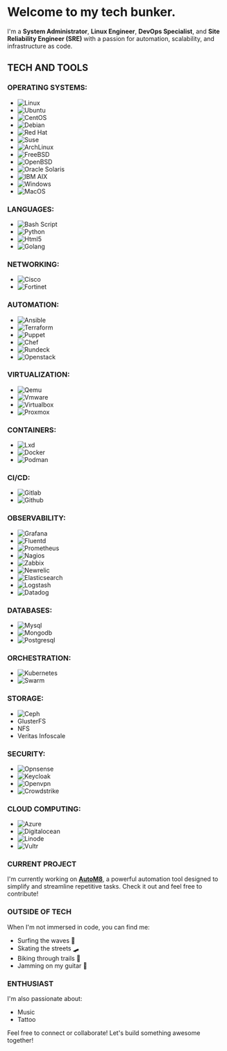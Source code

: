 # Welcome to my tech bunker.

I'm a **System Administrator**, **Linux Engineer**, **DevOps Specialist**, and **Site Reliability Engineer (SRE)** with a passion for automation, scalability, and infrastructure as code.

## TECH AND TOOLS

### **OPERATING SYSTEMS:**

- ![Linux](http://www.kernel.org)
- ![Ubuntu](http://www.ubuntu.com)
- ![CentOS](http://www.centos.org)
- ![Debian](http://www.debian.org)
- ![Red Hat](http://www.redhat.com)
- ![Suse](http://www.suse.com)
- ![ArchLinux](http://www.archlinux.org)
- ![FreeBSD](http://www.freebsd.org)
- ![OpenBSD](http://www.openbsd.org)
- ![Oracle Solaris](https://www.oracle.com/solaris/solaris11/)
- ![IBM AIX](https://www.ibm.com/products/aix)
- ![Windows](http://www.windows.com)
- ![MacOS](https://www.apple.com/br/macos/)

### **LANGUAGES:**

- ![Bash Script](https://www.gnu.org/software/bash/)
- ![Python](http://www.python.org)
- ![Html5](https://html.spec.whatwg.org/)
- ![Golang](http://www.go.dev)

### **NETWORKING:**

- ![Cisco](http://www.cisco.com)
- ![Fortinet](http://www.fortinet.com)

### **AUTOMATION:**

- ![Ansible](http://www.ansible.com)
- ![Terraform](http://www.terraform.com)
- ![Puppet](http://www.puppet.com)
- ![Chef](http://www.chef.com)
- ![Rundeck](http://www.rundeck.com)
- ![Openstack](http://www.openstack.com)

### **VIRTUALIZATION:**

- ![Qemu](http://www.qemu.com)
- ![Vmware](http://www.vmware.com)
- ![Virtualbox](http://www.virtualbox.org)
- ![Proxmox](http://www.proxmox.com)

### **CONTAINERS:**

- ![Lxd](http://www.lxd.org)
- ![Docker](http://www.docker.com)
- ![Podman](http://www.podman.io)

### **CI/CD:**

- ![Gitlab](http://www.gitlab.com)
- ![Github](http://www.github.com)

### **OBSERVABILITY:**

- ![Grafana](http://www.grafana.com)
- ![Fluentd](http://www.fluentd.org)
- ![Prometheus](http://www.prometheus.com)
- ![Nagios](http://www.nagios.com)
- ![Zabbix](http://www.zabbix.com)
- ![Newrelic](http://www.newrelic.com)
- ![Elasticsearch](http://www.elasticsearch.com)
- ![Logstash](http://www.logstash.net)
- ![Datadog](http://www.datadog.com)

### **DATABASES:**

- ![Mysql](http://www.mysql.com)
- ![Mongodb](http://www.mongodb.com)
- ![Postgresql](http://www.postgresql.com)

### **ORCHESTRATION:**

- ![Kubernetes](http://www.kubernetes.com)
- ![Swarm](http://www.swarm.org)

### **STORAGE:**

- ![Ceph](http://www.ceph.com)
- GlusterFS
- NFS
- Veritas Infoscale

### **SECURITY:**

- ![Opnsense](http://www.opnsense.com)
- ![Keycloak](http://www.keycloak.org)
- ![Openvpn](http://www.openvpn.com)
- ![Crowdstrike](http://www.crowdstrike.com)

### **CLOUD COMPUTING:**

- ![Azure](http://www.azure.com)
- ![Digitalocean](http://www.digitalocean.com)
- ![Linode](http://www.linode.com)
- ![Vultr](http://www.vultr.com)

### CURRENT PROJECT

I'm currently working on [**AutoM8**](https://github.com/mdmjunior/AutoM8), a powerful automation tool designed to simplify and streamline repetitive tasks. Check it out and feel free to contribute!

### OUTSIDE OF TECH

When I'm not immersed in code, you can find me:
- Surfing the waves 🌊
- Skating the streets 🛹
- Biking through trails 🚴
- Jamming on my guitar 🎸

### ENTHUSIAST

I'm also passionate about:
- Music
- Tattoo

Feel free to connect or collaborate! Let's build something awesome together!
